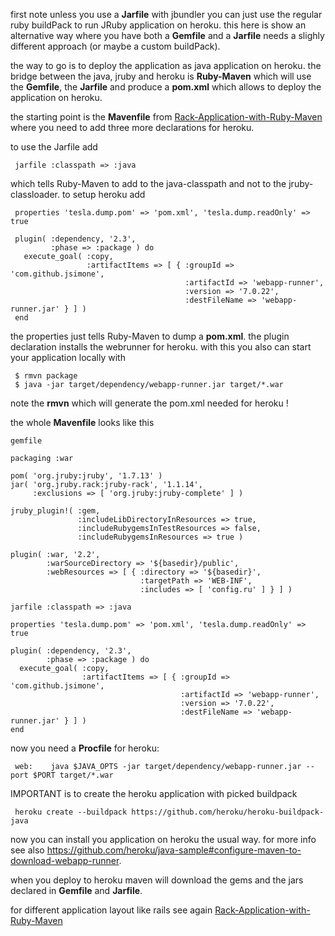 first note unless you use a **Jarfile** with jbundler you can just use the regular ruby buildPack to run JRuby application on heroku. this here is show an alternative way where you have both a **Gemfile** and a **Jarfile** needs a slighly different approach (or maybe a custom buildPack).

the way to go is to deploy the application as java application on heroku. the bridge between the java, jruby and heroku is **Ruby-Maven** which will use the **Gemfile**, the **Jarfile** and produce a **pom.xml** which allows to deploy the application on heroku.

the starting point is the **Mavenfile** from [Rack-Application-with-Ruby-Maven](Rack-Application-with-Ruby-Maven) where you need to add three more declarations for heroku.

to use the Jarfile add

     jarfile :classpath => :java

which tells Ruby-Maven to add to the java-classpath and not to the jruby-classloader. to setup heroku add
     
     properties 'tesla.dump.pom' => 'pom.xml', 'tesla.dump.readOnly' => true
   
     plugin( :dependency, '2.3',
             :phase => :package ) do
       execute_goal( :copy,
                     :artifactItems => [ { :groupId => 'com.github.jsimone',
                                           :artifactId => 'webapp-runner',
                                           :version => '7.0.22',
                                           :destFileName => 'webapp-runner.jar' } ] )
     end

the properties just tells Ruby-Maven to dump a **pom.xml**. the plugin declaration installs the webrunner for heroku. with this you also can start your application locally with

     $ rmvn package
     $ java -jar target/dependency/webapp-runner.jar target/*.war

note the **rmvn** which will generate the pom.xml needed for heroku !

the whole **Mavenfile** looks like this

    gemfile

    packaging :war

    pom( 'org.jruby:jruby', '1.7.13' )
    jar( 'org.jruby.rack:jruby-rack', '1.1.14', 
         :exclusions => [ 'org.jruby:jruby-complete' ] )
   
    jruby_plugin!( :gem,
                   :includeLibDirectoryInResources => true,
				   :includeRubygemsInTestResources => false,
                   :includeRubygemsInResources => true )
				   
    plugin( :war, '2.2',
            :warSourceDirectory => '${basedir}/public',
            :webResources => [ { :directory => '${basedir}',
                                 :targetPath => 'WEB-INF',
                                 :includes => [ 'config.ru' ] } ] )

    jarfile :classpath => :java

    properties 'tesla.dump.pom' => 'pom.xml', 'tesla.dump.readOnly' => true

    plugin( :dependency, '2.3',
            :phase => :package ) do
      execute_goal( :copy,
                    :artifactItems => [ { :groupId => 'com.github.jsimone',
                                          :artifactId => 'webapp-runner',
                                          :version => '7.0.22',
                                          :destFileName => 'webapp-runner.jar' } ] )
    end

now you need a **Procfile** for heroku:

     web:    java $JAVA_OPTS -jar target/dependency/webapp-runner.jar --port $PORT target/*.war

IMPORTANT is to create the heroku application with picked buildpack
     
     heroku create --buildpack https://github.com/heroku/heroku-buildpack-java
     
now you can install you application on heroku the usual way. for more info see also <https://github.com/heroku/java-sample#configure-maven-to-download-webapp-runner>.

when you deploy to heroku maven will download the gems and the jars declared in **Gemfile** and **Jarfile**.

for different application layout like rails see again [Rack-Application-with-Ruby-Maven](Rack-Application-with-Ruby-Maven)
